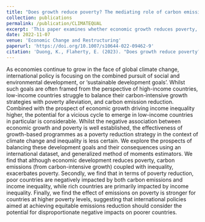 ```yaml
---
title: "Does growth reduce poverty? The mediating role of carbon emissions and income inequality"
collection: publications
permalink: /publication/CLIMATEQUAL
excerpt: 'This paper examines whether economic growth reduces poverty, focusing on the mediating effects of carbon emissions and income inequality.'
date: 2022-11-07
venue: 'Economic Change and Restructuring'
paperurl: 'https://doi.org/10.1007/s10644-022-09462-9'
citation: 'Duong, K., Flaherty, E. (2023). "Does growth reduce poverty? The mediating role of carbon emissions and income inequality." <i>Econ Change Restruct</i>. 56, 3309–3334'
---
```


As economies continue to grow in the face of global climate change, international policy is focusing on the combined pursuit of social and environmental development, or ‘sustainable development goals’. Whilst such goals are often framed from the perspective of high-income countries, low-income countries struggle to balance their carbon-intensive growth strategies with poverty alleviation, and carbon emission reduction. Combined with the prospect of economic growth driving income inequality higher, the potential for a vicious cycle to emerge in low-income countries in particular is considerable. Whilst the negative association between economic growth and poverty is well established, the effectiveness of growth-based programmes as a poverty reduction strategy in the context of climate change and inequality is less certain. We explore the prospects of balancing these development goals and their consequences using an international dataset, and generalized method of moments estimators. We find that although economic development reduces poverty, carbon emissions (from carbon-intensive growth) coupled with inequality, exacerbates poverty. Secondly, we find that in terms of poverty reduction, poor countries are negatively impacted by both carbon emissions and income inequality, while rich countries are primarily impacted by income inequality. Finally, we find the effect of emissions on poverty is stronger for countries at higher poverty levels, suggesting that international policies aimed at achieving equitable emissions reduction should consider the potential for disproportionate negative impacts on poorer countries.
